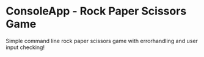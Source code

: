 # ConsoleApp - Rock Paper Scissors Game

Simple command line rock paper scissors game with errorhandling and user input checking!

